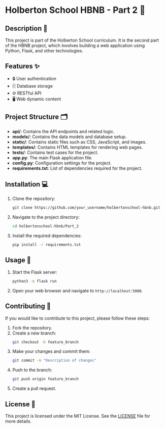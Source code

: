 # Holberton School HBNB - Part 2 🚀

## Description 📄
This project is part of the Holberton School curriculum. It is the second part of the HBNB project, which involves building a web application using Python, Flask, and other technologies.

## Features ✨
- 🔒 User authentication
- 🗄️ Database storage
- 🌐 RESTful API
- 🖥️ Web dynamic content

## Project Structure 🗂️
- **api/**: Contains the API endpoints and related logic.
- **models/**: Contains the data models and database setup.
- **static/**: Contains static files such as CSS, JavaScript, and images.
- **templates/**: Contains HTML templates for rendering web pages.
- **tests/**: Contains test cases for the project.
- **app.py**: The main Flask application file.
- **config.py**: Configuration settings for the project.
- **requirements.txt**: List of dependencies required for the project.

## Installation 💻
1. Clone the repository:
    ```bash
    git clone https://github.com/your_username/holbertonschool-hbnb.git
    ```
2. Navigate to the project directory:
    ```bash
    cd holbertonschool-hbnb/Part_2
    ```
3. Install the required dependencies:
    ```bash
    pip install -r requirements.txt
    ```

## Usage 🚀
1. Start the Flask server:
    ```bash
    python3 -m flask run
    ```
2. Open your web browser and navigate to `http://localhost:5000`.

## Contributing 🤝
If you would like to contribute to this project, please follow these steps:
1. Fork the repository.
2. Create a new branch:
    ```bash
    git checkout -b feature_branch
    ```
3. Make your changes and commit them:
    ```bash
    git commit -m "Description of changes"
    ```
4. Push to the branch:
    ```bash
    git push origin feature_branch
    ```
5. Create a pull request.

## License 📜
This project is licensed under the MIT License. See the [LICENSE](../LICENSE) file for more details.
